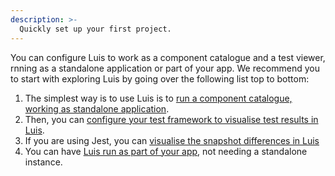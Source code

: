 ```yaml
---
description: >-
  Quickly set up your first project.
---
```


You can configure Luis to work as a component catalogue and a test viewer, rnning as a standalone application or part of your app. We recommend you to start with exploring Luis by going over the following list top to bottom:

1. The simplest way is to use Luis is to [run a component catalogue, working as standalone application](./catalogue.md).
2. Then, you can [configure your test framework to visualise test results in Luis](./test.md).
3. If you are using Jest, you can [visualise the snapshot differences in Luis](./snapshots.md)
4. You can have [Luis run as part of your app](./route.md), not needing a standalone instance.
